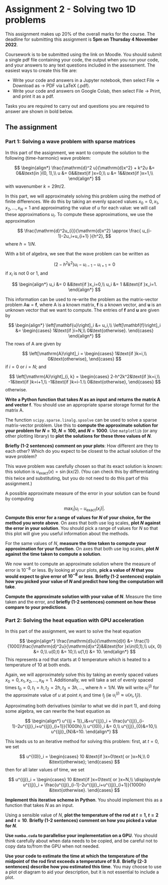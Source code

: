 # Assignment 2 - Solving two 1D problems

This assignment makes up 20% of the overall marks for the course. The deadline for submitting this assignment is **5pm on Thursday 4 November 2022**.

Coursework is to be submitted using the link on Moodle. You should submit a single pdf file containing your code, the output when you run your code, and your answers
to any text questions included in the assessment. The easiest ways to create this file are:

- Write your code and answers in a Jupyter notebook, then select File -> Download as -> PDF via LaTeX (.pdf).
- Write your code and answers on Google Colab, then select File -> Print, and print it as a pdf.

Tasks you are required to carry out and questions you are required to answer are shown in bold below.

## The assignment

### Part 1: Solving a wave problem with sparse matrices
In this part of the assignment, we want to compute the solution to the following (time-harmonic) wave problem:

$$
\begin{align*}
\frac{\mathrm{d}^2 u}{\mathrm{d}x^2} + k^2u &= 0&&\text{in }(0, 1),\\
u &= 0&&\text{if }x=0,\\
u &= 1&&\text{if }x=1,\\
\end{align*}
$$
with wavenumber $k=29\mathrm{\pi}/2$.

In this part, we will approximately solving this problem using the method of finite differences.
We do this by taking an evenly spaced values
$x_0=0, x_1, x_2, ..., x_N=1$
and approximating the value of $u$ for each value: we will call these approximations $u_i$.
To compute these approximations, we use the approximation

$$
\frac{\mathrm{d}^2u_{i}}{\mathrm{d}x^2} \approx \frac{
u_{i-1}-2u_i+u_{i+1}
}{h^2},
$$
where $h = 1/N$.

With a bit of algebra, we see that the wave problem can be written as

$$
(2-h^2k^2)u_i-u_{i-1}-u_{i+1} = 0
$$
if $x_i$ is not 0 or 1, and

$$
\begin{align*}
u_i &= 0
&&\text{if }x_i=0,\\
u_i &= 1
&&\text{if }x_i=1.
\end{align*}
$$

This information can be used to re-write the problem as the matrix-vector problem
$\mathrm{A}\mathbf{u}=\mathbf{f},$
where $\mathrm{A}$ is a known matrix, $\mathbf{f}$ is a known vector, and $\mathbf{u}$ is an unknown vector that we want to compute.
The entries of 
$\mathbf{f}$ and $\mathbf{u}$ are given by

$$
\begin{align*}
\left[\mathbf{u}\right]_i &= u_i,\\
\left[\mathbf{f}\right]_i &= \begin{cases}
1&\text{if }i=N,\\
0&\text{otherwise}.
\end{cases}
\end{align*}
$$
The rows of $\mathrm{A}$ are given by

$$
\left[\mathrm{A}\right]_i = 
\begin{cases}
1&\text{if }k=i,\\
0&\text{otherwise},
\end{cases}
$$
if $i=0$ or $i=N$; and

$$
\left[\mathrm{A}\right]_{i, k} = 
\begin{cases}
2-h^2k^2&\text{if }k=i,\\
-1&\text{if }k=i+1,\\
-1&\text{if }k=i-1.\\
0&\text{otherwise},
\end{cases}
$$
otherwise.

**Write a Python function that takes $N$ as an input and returns the matrix $\mathrm{A}$ and vector $\mathrm{f}$**.
You should use an appropriate sparse storage format for the matrix $\mathrm{A}$.

The function `scipy.sparse.linalg.spsolve` can be used to solve a sparse matrix-vector problem. Use this to **compute
the approximate solution for your problem for $N=10$, $N=100$, and $N=1000$**. Use `matplotlib` (or any other plotting library)
to **plot the solutions for these three values of $N$**.

**Briefly (1-2 sentences) comment on your plots**: How different are they to each other? Which do you expect to be closest to the
actual solution of the wave problem?

This wave problem was carefully chosen so that its exact solution is known: this solution is
$u_\text{exact}(x) = \sin(kx/2)$. (You can check this by differentiating this twice and substituting, but you
do not need to do this part of this assignment.)

A possible approximate measure of the error in your solution can be found by computing

$$
\max_i\left|u_i-u_\text{exact}(x_i)\right|.
$$
**Compute this error for a range of values for $N$ of your choice, for the method you wrote above**. On axes that both use log scales,
**plot $N$ against the error in your solution**. You should pick a range of values for $N$ so that this plot will give you useful information about the
methods.

For the same values of $N$, **measure the time taken to compute your approximation for your function**. On axes that both use log scales,
**plot $N$ against the time taken to compute a solution**.

We now want to compute an approximate solution where the measure of error is $10^{-8}$ or less. By looking at your plots, **pick a value of $N$
that you would expect to give error of $10^{-8}$ or less**. **Briefly (1-2 sentences) explain how you picked your value of $N$
and predict how long the computation will take**.

**Compute the approximate solution with your value of $N$**. Measure the time taken and the error, and **briefly (1-2 sentences) comment
on how these compare to your predictions**.

### Part 2: Solving the heat equation with GPU acceleration

In this part of the assignment, we want to solve the heat equation

$$
\begin{align*}
\frac{\mathrm{d}u}{\mathrm{d}t} &= \frac{1}{1000}\frac{\mathrm{d}^2u}{\mathrm{d}x^2}&&\text{for }x\in(0,1),\\
u(x, 0) &= 0,\\
u(0,t) &= 10,\\
u(1,t) &= 10.
\end{align*}
$$
This represents a rod that starts at 0 temperature which is heated to a temperature of 10 at both ends.

Again, we will approximately solve this by taking an evenly spaced values
$x_0=0, x_1, x_2, ..., x_N=1$.
Additionally, we will take a set of evenly spaced times
$t_0=0,t_1=h, t_2=2h, t_3=3h, ...$, where $h=1/N$.
We will write $u^{(j)}_{i}$ for the approximate value of $u$ at point $x_i$ and time $t_j$
(ie $u^{(j)}_{i}\approx u(x_i, t_j)$).

Approximating both derivatives (similar to what we did in part 1), and doing some algebra, we can rewrite the
heat equation as

$$
\begin{align*}
u^{(j + 1)}_i&=u^{(j)}_i + \frac{u^{(j)}_{i-1}-2u^{(j)}_i+u^{(j)}_{i+1}}{1000h},\\
u^{(0)}_i &= 0,\\
u^{(j)}_{0}&=10,\\
u^{(j)}_{N}&=10.
\end{align*}
$$

This leads us to an iterative method for solving this problem: first, at $t=0$, we set

$$
u^{(0)}_i =
\begin{cases}
10 &\text{if }x=0\text{ or }x=N,\\
0 &\text{otherwise};
\end{cases}
$$
then for all later values of time, we set

$$
u^{(j)}_i =
\begin{cases}
10 &\text{if }x=0\text{ or }x=N,\\
\displaystyle u^{(j)}_i + \frac{u^{(j)}_{i-1}-2u^{(j)}_i+u^{(j)}_{i+1}}{1000h} &\text{otherwise}.
\end{cases}
$$

**Implement this iterative scheme in Python**. You should implement this as a function that takes $N$ as an input.

Using a sensible value of $N$, **plot the temperature of the rod at $t=1$, $t=2$ and $t=10$**. **Briefly (1-2 sentences)
comment on how you picked a value for $N$**.

**Use `numba.cuda` to parallelise your implementation on a GPU**.
You should think carefully about when data needs to be copied, and be careful not to copy data to/from the GPU when not needed.


**Use your code to estimate the time at which the temperature of the midpoint of the rod first exceeds a temperature of 9.8**.
**Briefly (2-3 sentences) describe how you estimated this time**. You may choose to use a plot or diagram to aid your description,
but it is not essential to include a plot.
